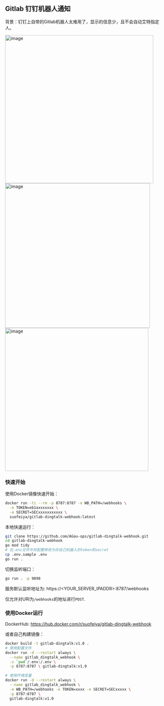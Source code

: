 ## Gitlab 钉钉机器人通知

背景：钉钉上自带的Gitlab机器人太难用了，显示的信息少，且不会自动艾特指定人。

<img width="481" alt="image" src="https://github.com/AGou-ops/gitlab-dingtalk-webhook/assets/57939102/5fe408b1-abbf-4a17-aa1d-7106557bd828">

<img width="470" alt="image" src="https://github.com/AGou-ops/gitlab-dingtalk-webhook/assets/57939102/99dad75a-32a1-463d-aeae-4a89130aa2f4">

<img width="465" alt="image" src="https://github.com/AGou-ops/gitlab-dingtalk-webhook/assets/57939102/25040b37-46ed-41fe-aabb-b09cdb7b7538">


### 快速开始

使用Docker镜像快速开始：

```bash
docker run -ti --rm -p 8787:8787 -e WB_PATH=/webhooks \
  -e TOKEN=eb1axxxxxxx \
  -e SECRET=SECxxxxxxxxxxx \
  suofeiya/gitlab-dingtalk-webhook:latest
```

本地快速运行：

```bash
git clone https://github.com/AGou-ops/gitlab-dingtalk-webhook.git
cd gitlab-dingtalk-webhook
go mod tidy
# 在.env文件中将配置修改为你自己机器人的token和secret
cp .env.sample .env
go run .
```

切换监听端口：

```bash
go run . -p 9898
```

服务默认监听地址为: https://<YOUR_SERVER_IPADDR>:8787/webhooks

仅允许对URI为`/webhooks`的地址进行`POST`.

### 使用Docker运行

DockerHub: https://hub.docker.com/r/suofeiya/gitlab-dingtalk-webhook

或者自己构建镜像：

```bash
docker build -t gitlab-dingtalk:v1.0 .
# 使用配置文件
docker run -d --restart always \
  --name gitlab_dingtalk_webhook \
  -v `pwd`/.env:/.env \
  -p 8787:8787 \ gitlab-dingtalk:v1.0
  
# 使用环境变量
docker run -d --restart always \
  --name gitlab_dingtalk_webhook \
  -e WB_PATH=/webhooks -e TOKEN=xxxx -e SECRET=SECxxxxx \
  -p 8787:8787 \
  gitlab-dingtalk:v1.0
```
